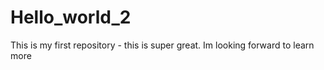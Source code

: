 # Hello_world_2
This is my first repository - this is super great.
Im looking forward to learn more

